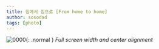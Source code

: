 ```yaml
---
title: 집에서 집으로 [From home to home]
author: sosodad
tags: [photo]
---
```



![0000](https://onedrive.live.com/embed?resid=F96DE3EAE83811FB%2179735&authkey=%21AO7vsL-EIeUsvfQ&height=1024){: .normal }
_Full screen width and center alignment_

<!-- <div class="grid-container">
  <div class="grid grid--p-1">
    <div class="cell cell--6"><div class="card">
  <div class="card__image">
    <img class="image" src="https://onedrive.live.com/embed?resid=F96DE3EAE83811FB%2179735&authkey=%21AO7vsL-EIeUsvfQ&height=1024"/>
  </div>
  <div class="card__content">
    <div class="card__header">
      <p>2023.11.14</p>
    </div>
  </div>
</div></div>
    <div class="cell cell--6"><div class="card">
  <div class="card__image">
    <img class="image" src="https://onedrive.live.com/embed?resid=F96DE3EAE83811FB%2180603&authkey=%21AG43HwV0wr04_3M&height=1024"/>
  </div>
  <div class="card__content">
    <div class="card__header">
      <p>2023.12.19</p>
    </div>
  </div>
</div></div>
    <div class="cell cell--6"><div class="card">
  <div class="card__image">
    <img class="image" src="https://onedrive.live.com/embed?resid=F96DE3EAE83811FB%2180652&authkey=%21AMDkwfy3wzDus84&height=1024"/>
  </div>
  <div class="card__content">
    <div class="card__header">
      <p>2024.1.9</p>
    </div>
  </div>
</div></div>
    <div class="cell cell--6"><div class="card">
  <div class="card__image">
    <img class="image" src="https://onedrive.live.com/embed?resid=F96DE3EAE83811FB%2180683&authkey=%21ABdatERayrLM8zw&height=1024"/>
  </div>
  <div class="card__content">
    <div class="card__header">
      <p>2024.1.11</p>
    </div>
  </div>
</div></div>
    <div class="cell cell--6"><div class="card">
  <div class="card__image">
    <img class="image" src="https://onedrive.live.com/embed?resid=F96DE3EAE83811FB%2181835&authkey=%21AKyjhs5o9IqPCE0&width=1024"/>
  </div>
  <div class="card__content">
    <div class="card__header">
      <p>2024.1.23</p>
    </div>
  </div>
</div></div>
    <div class="cell cell--6"><div class="card">
  <div class="card__image">
    <img class="image" src="https://onedrive.live.com/embed?resid=F96DE3EAE83811FB%2182865&authkey=%21AP0cYlGrgVrryv0&height=1024"/>
  </div>
  <div class="card__content">
    <div class="card__header">
      <p>2024.2.16</p>
    </div>
  </div>
</div></div>
    <div class="cell cell--6"><div class="card">
  <div class="card__image">
    <img class="image" src="https://onedrive.live.com/embed?resid=F96DE3EAE83811FB%2182868&authkey=%21AGpVSj0cS21yM6Y&width=1024"/>
  </div>
  <div class="card__content">
    <div class="card__header">
      <p>2024.2.17</p>
    </div>
  </div>
</div></div>
    <div class="cell cell--6"><div class="card">
  <div class="card__image">
    <img class="image" src="https://onedrive.live.com/embed?resid=F96DE3EAE83811FB%2182889&authkey=%21ACR0hhR3DSD7RCc&height=1024"/>
  </div>
  <div class="card__content">
    <div class="card__header">
      <p>2024.2.18</p>
    </div>
  </div>
</div></div>
    <div class="cell cell--6"><div class="card">
  <div class="card__image">
    <img class="image" src="https://onedrive.live.com/embed?resid=F96DE3EAE83811FB%2182895&authkey=%21AENBamjS7fT1k-4&height=1024"/>
  </div>
  <div class="card__content">
    <div class="card__header">
      <p>2024.2.20</p>
    </div>
  </div>
</div></div>
    <div class="cell cell--6"><div class="card">
  <div class="card__image">
    <img class="image" src="https://lh5.googleusercontent.com/p/AF1QipOdHQ3kFVFBaDVki4o7MyWw1QnKMzG6N1AUJTYO=w750-h401-p-k-no"/>
  </div>
  <div class="card__content">
    <div class="card__header">
      <p>2024.2.20</p>
    </div>
  </div>
</div></div>
    <div class="cell cell--6"><div class="card">
  <div class="card__image">
    <img class="image" src="https://onedrive.live.com/embed?resid=F96DE3EAE83811FB%2182921&authkey=%21ADYKgoBMq5KhkBI&width=1024"/>
  </div>
  <div class="card__content">
    <div class="card__header">
      <p>2024.2.20</p>
    </div>
  </div>
</div></div>
    <div class="cell cell--6"><div class="card">
  <div class="card__image">
    <img class="image" src="https://onedrive.live.com/embed?resid=F96DE3EAE83811FB%2182960&authkey=%21AL4oAwhcVX2gIPE&height=1024"/>
  </div>
  <div class="card__content">
    <div class="card__header">
      <p>2024.2.26</p>
    </div>
  </div>
</div></div>
  </div>
</div> -->